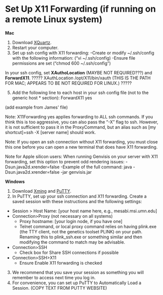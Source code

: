 # Set Up X11 Forwarding (if running on a remote Linux system)

**Mac** 
1. Download [XQuartz](https://www.xquartz.org/).
2. Restart your computer.
3. Set up ssh config with X11 forwarding:
  -Create or modify ~/.ssh/config with the following information: (“vi ~/.ssh/config)
  -Ensure file permissions are set (“chmod 600 ~/.ssh/config”)

In your ssh config, set **XAuthoLocation** (MAYBE NOT REQUIRED???) and **ForwardX11**. ?????
XAuthLocation /opt/X11/bin/xauth (THIS IS THE PATH FOR MAC; APPEARS TO BE NOT REQUIRED FOR LINUX.) ?????

5. Add the following line to each host in your ssh config file (not to the generic host * section):
  ForwardX11 yes

(add example from James' file)

Note: X11Forwarding yes applies forwarding to ALL ssh commands. If you think this is too aggressive, you can also pass the “-X” flag to ssh. However, it is not sufficient to pass it in the ProxyCommand, but an alias such as [my shortcut]=ssh -X [server name] should work.

Note: If you open an ssh connection without X11 forwarding, you must close this one before you can open a new terminal that does have X11 forwarding.

Note for Apple silicon users: When running Genvisis on your server with X11 forwarding, set this option to prevent odd rendering issues: -Dsun.java2d.xrender=false 
  -Example of the full command: java -Dsun.java2d.xrender=false -jar genvisis.jar



**Windows**
1. Download [Xming](https://xming.en.softonic.com/download) and [PuTTY](https://www.putty.org/).
2. In PuTTY, set up your ssh connection and X11 forwarding. Create a saved session with these instructions and the following settings:
  * Session > Host Name: [your host name here, e.g., mesabi.msi.umn.edu]
  * Connection>Proxy (not necessary on all systems)
    * Proxy hostname: [your login node, if you have one]
    * Telnet command, or local proxy command relies on having plink.exe (the TTY client, not the genetics toolset PLINK) on your path. Renaming this to plink_ssh.exe or something similar and then modifying the command to match may be advisable.
  * Connection>SSH
    * Check box for Share SSH connections if possible
  * Connection>SSH>X11
    * Ensure Enable X11 forwarding is checked

3. We recommend that you save your session as something you will remember to access next time you log in.
4. For convenience, you can set up PuTTY to Automatically Load a Session. (COPY TEXT FROM PUTTY WEBSITE)
